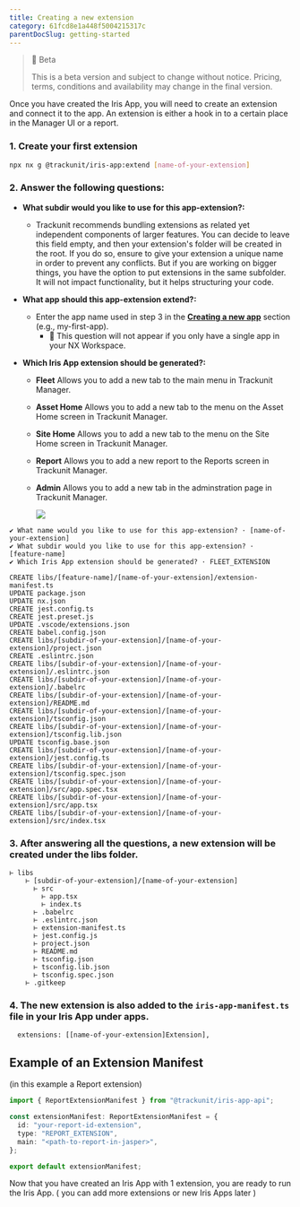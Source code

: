```yaml
---
title: Creating a new extension
category: 61fcd8e1a448f5004215317c
parentDocSlug: getting-started
---
```


> 🚧 Beta
>
> This is a beta version and subject to change without notice. Pricing, terms, conditions and availability may change in the final version.

Once you have created the Iris App, you will need to create an extension and connect it to the app. An extension is either a hook in to a certain place in the Manager UI or a report.

### 1. Create your first extension

```bash
npx nx g @trackunit/iris-app:extend [name-of-your-extension]
```

### 2. Answer the following questions:

- **What subdir would you like to use for this app-extension?:**
  - Trackunit recommends bundling extensions as related yet independent components of larger features. You can decide to leave this field empty, and then your extension's folder will be created in the root. If you do so, ensure to give your extension a unique name in order to prevent any conflicts. But if you are working on bigger things, you have the option to put extensions in the same subfolder. It will not impact functionality, but it helps structuring your code.
- **What app should this app-extension extend?:**

  - Enter the app name used in step 3 in the **[Creating a new app](https://developers.trackunit.com/docs/creating-a-new-app)** section (e.g., my-first-app).
    - 📌 This question will not appear if you only have a single app in your NX Workspace.

- **Which Iris App extension should be generated?:**

  - **Fleet** Allows you to add a new tab to the main menu in Trackunit Manager.
  - **Asset Home** Allows you to add a new tab to the menu on the Asset Home screen in Trackunit Manager.
  - **Site Home** Allows you to add a new tab to the menu on the Site Home screen in Trackunit Manager.
  - **Report** Allows you to add a new report to the Reports screen in Trackunit Manager.
  - **Admin** Allows you to add a new tab in the adminstration page in Trackunit Manager.

    ![](https://cdn.statically.io/gh/trackunit/developer-hub/master/which%20iris%20app%20extension%20should%20be%20generated_.png)

```
✔ What name would you like to use for this app-extension? · [name-of-your-extension]
✔ What subdir would you like to use for this app-extension? · [feature-name]
✔ Which Iris App extension should be generated? · FLEET_EXTENSION

CREATE libs/[feature-name]/[name-of-your-extension]/extension-manifest.ts
UPDATE package.json
UPDATE nx.json
CREATE jest.config.ts
CREATE jest.preset.js
UPDATE .vscode/extensions.json
CREATE babel.config.json
CREATE libs/[subdir-of-your-extension]/[name-of-your-extension]/project.json
CREATE .eslintrc.json
CREATE libs/[subdir-of-your-extension]/[name-of-your-extension]/.eslintrc.json
CREATE libs/[subdir-of-your-extension]/[name-of-your-extension]/.babelrc
CREATE libs/[subdir-of-your-extension]/[name-of-your-extension]/README.md
CREATE libs/[subdir-of-your-extension]/[name-of-your-extension]/tsconfig.json
CREATE libs/[subdir-of-your-extension]/[name-of-your-extension]/tsconfig.lib.json
UPDATE tsconfig.base.json
CREATE libs/[subdir-of-your-extension]/[name-of-your-extension]/jest.config.ts
CREATE libs/[subdir-of-your-extension]/[name-of-your-extension]/tsconfig.spec.json
CREATE libs/[subdir-of-your-extension]/[name-of-your-extension]/src/app.spec.tsx
CREATE libs/[subdir-of-your-extension]/[name-of-your-extension]/src/app.tsx
CREATE libs/[subdir-of-your-extension]/[name-of-your-extension]/src/index.tsx
```

### 3. After answering all the questions, a new extension will be created under the libs folder.

```
⊢ libs
	⊢ [subdir-of-your-extension]/[name-of-your-extension]
      ⊢ src
        ⊢ app.tsx
        ⊢ index.ts
      ⊢ .babelrc
      ⊢ .eslintrc.json
      ⊢ extension-manifest.ts
      ⊢ jest.config.js
      ⊢ project.json
      ⊢ README.md
      ⊢ tsconfig.json
      ⊢ tsconfig.lib.json
      ⊢ tsconfig.spec.json
    ⊢ .gitkeep
```

### 4. The new extension is also added to the `iris-app-manifest.ts` file in your Iris App under apps.

```
  extensions: [[name-of-your-extension]Extension],
```

## Example of an Extension Manifest

(in this example a Report extension)

```ts
import { ReportExtensionManifest } from "@trackunit/iris-app-api";

const extensionManifest: ReportExtensionManifest = {
  id: "your-report-id-extension",
  type: "REPORT_EXTENSION",
  main: "<path-to-report-in-jasper>",
};

export default extensionManifest;
```

Now that you have created an Iris App with 1 extension, you are ready to run the Iris App.
( you can add more extensions or new Iris Apps later )
